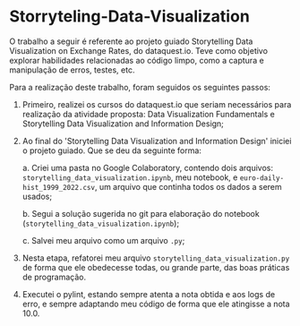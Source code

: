 # Storryteling-Data-Visualization
O trabalho a seguir é referente ao projeto guiado Storytelling Data Visualization on 
Exchange Rates, do dataquest.io. Teve como objetivo explorar habilidades relacionadas ao código limpo, como a captura 
e manipulação de erros, testes, etc.

Para a realização deste trabalho, foram seguidos os seguintes passos:
1. Primeiro, realizei os cursos do dataquest.io que seriam necessários para realização da atividade proposta: Data Visualization Fundamentals e Storytelling Data Visualization and Information Design;  
2. Ao final do 'Storytelling Data Visualization and Information Design' iniciei o projeto guiado. Que se deu da seguinte forma:
  
      a. Criei uma pasta no Google Colaboratory, contendo dois arquivos: `storytelling_data_visualization.ipynb`, meu notebook, e `euro-daily-hist_1999_2022.csv`, um arquivo que continha todos os dados a serem usados; 
    
      b. Segui a solução sugerida no git para elaboração do notebook (`storytelling_data_visualization.ipynb`);   
  
      c. Salvei meu arquivo como um arquivo `.py`;  
      
 3. Nesta etapa, refatorei meu arquivo `storytelling_data_visualization.py` de forma que ele obedecesse todas, ou grande parte, das boas práticas de programação.   
 4. Executei o pylint, estando sempre atenta a nota obtida e aos logs de erro, e sempre adaptando meu código de forma que ele atingisse a nota 10.0.
  

